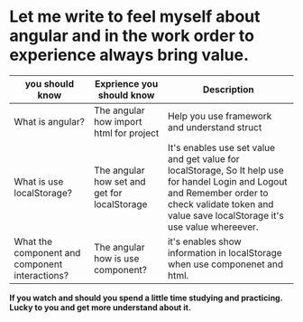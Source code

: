 

# Let me write to feel myself about angular and in the work order to experience always bring value. 
|  you should know | Exprience you should know  | Description |
|--|--|--|
|  What is angular? | The angular how import html for project| Help you use framework and understand struct |
|  What is use localStorage? | The angular how set and get for localStorage   |It's enables use set value and get value for localStorage, So It help use for handel Login and Logout and Remember order to check validate token and value save localStorage it's use value whereever.|
|What the component and component interactions?|The angular how is use component? | it's enables show information in  localStorage when use componenet and html.  

**If you watch and should you spend a little time studying and practicing. Lucky to you and get more understand about it.**
